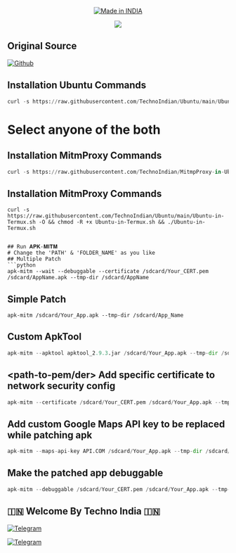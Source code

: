 <p align="center">
<a href="https://t.me/rktechnoindians"><img title="Made in INDIA" src="https://img.shields.io/badge/MADE%20IN-INDIA-SCRIPT?colorA=%23ff8100&colorB=%23017e40&colorC=%23ff0000&style=for-the-badge"></a>
</p>

<a name="readme-top"></a>



<p align="center"> 
<a href="https://t.me/rktechnoindians"><img src="https://readme-typing-svg.herokuapp.com?font=Fira+Code&weight=800&size=35&pause=1000&color=F74848&center=true&vCenter=true&random=false&width=435&lines=𝐌𝐢𝐭𝐦𝐏𝐫𝐨𝐱𝐲-𝐢𝐧-𝐔𝐛𝐮𝐧𝐭𝐮" /></a>
 </p>

## Original Source
[![Github](https://img.shields.io/badge/GitHub-red?style=for-the-badge&logo=github)](https://github.com/shroudedcode/apk-mitm)


## Installation Ubuntu Commands
```python
curl -s https://raw.githubusercontent.com/TechnoIndian/Ubuntu/main/Ubuntu-in-Termux.sh -O && chmod -R +x Ubuntu-in-Termux.sh && ./Ubuntu-in-Termux.sh
```

# Select anyone of the both 

## Installation MitmProxy Commands
```python
curl -s https://raw.githubusercontent.com/TechnoIndian/MitmpProxy-in-Ubuntu/main/MitmProxy-in-Ubuntu-1.sh | bash
```

## Installation MitmProxy Commands
```
curl -s https://raw.githubusercontent.com/TechnoIndian/Ubuntu/main/Ubuntu-in-Termux.sh -O && chmod -R +x Ubuntu-in-Termux.sh && ./Ubuntu-in-Termux.sh


## Run 𝐀𝐏𝐊-𝐌𝐈𝐓𝐌
# Change the 'PATH' & 'FOLDER_NAME' as you like
## Multiple Patch
```python
apk-mitm --wait --debuggable --certificate /sdcard/Your_CERT.pem /sdcard/AppName.apk --tmp-dir /sdcard/AppName
```

## Simple Patch
```
apk-mitm /sdcard/Your_App.apk --tmp-dir /sdcard/App_Name
```

## Custom ApkTool
```Python
apk-mitm --apktool apktool_2.9.3.jar /sdcard/Your_App.apk --tmp-dir /sdcard/App_Name
```

## <path-to-pem/der> Add specific certificate to network security config

```Python
apk-mitm --certificate /sdcard/Your_CERT.pem /sdcard/Your_App.apk --tmp-dir /sdcard/App_Name
```

## <api-key> Add custom Google Maps API key to be replaced while patching apk
 
```Python
apk-mitm --maps-api-key API.COM /sdcard/Your_App.apk --tmp-dir /sdcard/App_Name
```

## Make the patched app debuggable

```Python
apk-mitm --debuggable /sdcard/Your_CERT.pem /sdcard/Your_App.apk --tmp-dir /sdcard/App_Name
```


## 🇮🇳 Welcome By Techno India 🇮🇳

[![Telegram](https://img.shields.io/badge/TELEGRAM-CHANNEL-red?style=for-the-badge&logo=telegram)](https://t.me/rktechnoindians)
  </a><p>
[![Telegram](https://img.shields.io/badge/TELEGRAM-OWNER-red?style=for-the-badge&logo=telegram)](https://t.me/RK_TECHNO_INDIA)
</p>
